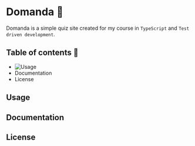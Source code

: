 # Domanda 🎨

Domanda is a simple quiz site created for my course in `TypeScript` and `Test driven development`.

## Table of contents 📖

- ![Usage](#usage)
- Documentation
- License

## Usage

## Documentation

## License
